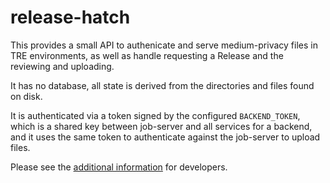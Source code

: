 # release-hatch

This provides a small API to authenicate and serve medium-privacy files in TRE
environments, as well as handle requesting a Release and the reviewing and
uploading.

It has no database, all state is derived from the directories and files found
on disk.

It is authenticated via a token signed by the configured `BACKEND_TOKEN`, which
is a shared key between job-server and all services for a backend, and it uses
the same token to authenticate against the job-server to upload files.


Please see the [additional information](DEVELOPERS.md) for developers.

